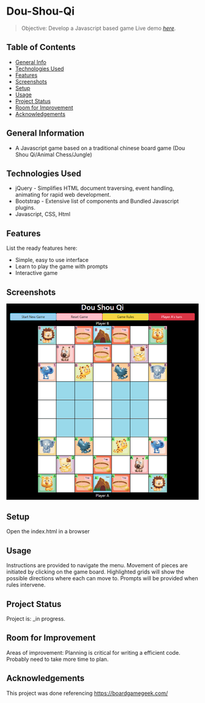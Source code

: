 # Dou-Shou-Qi
> Objective: Develop a Javascript based game
> Live demo [_here_](https://dou-shou-qi.vercel.app/). <!-- If you have the project hosted somewhere, include the link here. -->

## Table of Contents
* [General Info](#general-information)
* [Technologies Used](#technologies-used)
* [Features](#features)
* [Screenshots](#screenshots)
* [Setup](#setup)
* [Usage](#usage)
* [Project Status](#project-status)
* [Room for Improvement](#room-for-improvement)
* [Acknowledgements](#acknowledgements)
<!-- * [License](#license) -->

## General Information
- A Javascript game based on a traditional chinese board game (Dou Shou Qi/Animal Chess/Jungle)
<!-- You don't have to answer all the questions - just the ones relevant to your project. -->

## Technologies Used
- jQuery -  Simplifies HTML document traversing, event handling, animating for rapid web development.
- Bootstrap - Extensive list of components and Bundled Javascript plugins.
- Javascript, CSS, Html

## Features
List the ready features here:
- Simple, easy to use interface
- Learn to play the game with prompts
- Interactive game

## Screenshots
![Example screenshot](./images/screenshot.png)
<!-- If you have screenshots you'd like to share, include them here. -->

## Setup
Open the index.html in a browser

## Usage
Instructions are provided to navigate the menu.
Movement of pieces are initiated by clicking on the game board.
Highlighted grids will show the possible directions where each can move to.
Prompts will be provided when rules intervene.

## Project Status
Project is: _in progress. 

## Room for Improvement
Areas of improvement: Planning is critical for writing a efficient code. Probably need to take more time
to plan.

## Acknowledgements
This project was done referencing https://boardgamegeek.com/

<!-- Optional -->
<!-- ## License -->
<!-- This project is open source and available under the [... License](). -->
<!-- You don't have to include all sections - just the one's relevant to your project -->
